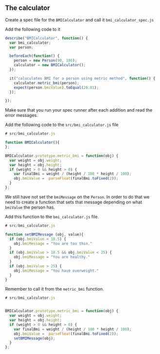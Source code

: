 ## The calculator


Create a spec file for the `BMICalculator` and call it `bmi_calculator_spec.js` 

Add the following code to it

```js
describe("BMICalculator", function() {
  var bmi_calculator;
  var person;

  beforeEach(function() {
    person = new Person(90, 186);
    calculator = new BMICalculator();
  });

  it("caluculates BMI for a person using metric method", function() {
    calculator.metric_bmi(person);
    expect(person.bmiValue).toEqual(26.01);
  });

});
```

Make sure that you run your spec runner after each addition and read the error messages. 

Add the following code to the `src/bmi_calculator.js` file

```js
# src/bmi_calculator.js

function BMICalculator(){
};

BMICalculator.prototype.metric_bmi = function(obj) {
  var weight = obj.weight;
  var height = obj.height;
  if (weight > 0 && height > 0) {
    var finalBmi = weight / (height / 100 * height / 100);
    obj.bmiValue =  parseFloat(finalBmi.toFixed(2));
  }
};
```

We still have not set the `bmiMessage` on the `Person`. In order to do that we need to create a function that sets that message depending on what `bmiValue` the person has.

Add this function to the `bmi_calculator.js` file.

```js
# src/bmi_calculator.js

function setBMIMessage (obj, value){
  if (obj.bmiValue < 18.5) {
    obj.bmiMessage = "You are too thin."
  }
  if (obj.bmiValue > 18.5 && obj.bmiValue < 25) {
    obj.bmiMessage = "You are healthy."
  }
  if (obj.bmiValue > 25) {
    obj.bmiMessage = "You have overweight."
  }
}
```

Remember to call it from the `metric_bmi` function.

```js
# src/bmi_calculator.js


BMICalculator.prototype.metric_bmi = function(obj) {
  var weight = obj.weight;
  var height = obj.height;
  if (weight > 0 && height > 0) {
    var finalBmi = weight / (height / 100 * height / 100);
    obj.bmiValue =  parseFloat(finalBmi.toFixed(2));
    setBMIMessage(obj);
  }
};
```

